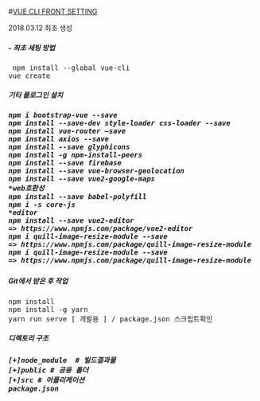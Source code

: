 #<u>VUE CLI FRONT SETTING</u>

2018.03.12 최초 생성

<h5>- 최초 세팅 방법</h5>
<pre>
 npm install --global vue-cli
vue create <preject_name>
</pre>

<h5>기타 플로그인 설치<h5>
<pre>
npm i bootstrap-vue --save
npm install --save-dev style-loader css-loader --save
npm install vue-router —save
npm install axios --save
npm install --save glyphicons
npm install -g npm-install-peers
npm install --save firebase
npm install --save vue-browser-geolocation
npm install --save vue2-google-maps
*web호환성
npm install --save babel-polyfill 
npm i -s core-js
*editor
npm install --save vue2-editor
=> https://www.npmjs.com/package/vue2-editor
npm i quill-image-resize-module --save
=> https://www.npmjs.com/package/quill-image-resize-module
npm i quill-image-resize-module --save
=> https://www.npmjs.com/package/quill-image-resize-module
</pre>

<h5>Git에서 받은 후 작업</h5>
<pre>
npm install 
npm install -g yarn
yarn run serve [ 개발용 ] / package.json 스크립트확인
</pre>

<h5>디렉토리 구조<h5>
<pre>
[+]node_module  # 빌드결과물
[+]public # 공용 폴더
[+]src # 어플리케이션
package.json
</pre>